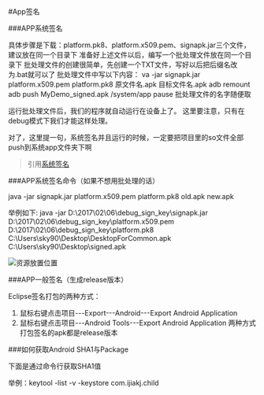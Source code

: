 #App签名


###APP系统签名

具体步骤是下载：platform.pk8、platform.x509.pem、signapk.jar三个文件，建议放在同一个目录下
准备好上述文件以后，编写一个批处理文件放在同一个目录下
批处理文件的创建很简单，先创建一个TXT文件，写好以后把后缀名改为.bat就可以了
批处理文件中写以下内容：
va -jar signapk.jar platform.x509.pem platform.pk8  原文件名.apk 目标文件名.apk
adb remount
adb push MyDemo_signed.apk  /system/app
pause
批处理文件的名字随便取

运行批处理文件后，我们的程序就自动运行在设备上了。
这里要注意，只有在debug模式下我们才能这样处理。

对了，这里提一句，系统签名并且运行的时候，一定要把项目里的so文件全部push到系统app文件夹下啊
>引用[系统签名](http://blog.csdn.net/u011791526/article/details/52151130)


###APP系统签名命令（如果不想用批处理的话）

 java -jar signapk.jar  platform.x509.pem   platform.pk8 old.apk new.apk

举例如下:
java -jar D:\2017\02\06\debug_sign_key\signapk.jar D:\2017\02\06\debug_sign_key\platform.x509.pem D:\2017\02\06\debug_sign_key\platform.pk8 C:\Users\sky90\Desktop\DesktopForCommon.apk C:\Users\sky90\Desktop\signed.apk


![资源放置位置](http://t3.qpic.cn/mblogpic/c27407de90facb438550/460)



###APP一般签名（生成release版本）

Eclipse签名打包的两种方式：
1. 鼠标右键点击项目---Export---Android---Export Android Application
2. 鼠标右键点击项目---Android Tools---Export Android Application
两种方式打包签名的apk都是release版本



###如何获取Android SHA1与Package

下面是通过命令行获取SHA1值

举例：keytool -list -v -keystore com.ijiakj.child













